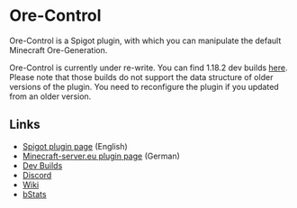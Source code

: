 # Ore-Control

Ore-Control is a Spigot plugin, with which you can manipulate the default Minecraft Ore-Generation.

Ore-Control is currently under re-write. You can find 1.18.2 dev builds [here](https://jenkins.derfrzocker.de/job/Ore-Control-Dev/).
Please note that those builds do not support the data structure of older versions of the plugin.
You need to reconfigure the plugin if you updated from an older version.

Links
-----

* [Spigot plugin page](https://www.spigotmc.org/resources/63621/) (English)
* [Minecraft-server.eu plugin page](https://minecraft-server.eu/forum/resources/17/) (German)
* [Dev Builds](https://jenkins.derfrzocker.de/job/Ore-Control-Dev/)
* [Discord](http://discord.derfrzocker.de)
* [Wiki](https://github.com/DerFrZocker/Ore-Control/wiki)
* [bStats](https://bstats.org/plugin/bukkit/Ore-Control)
